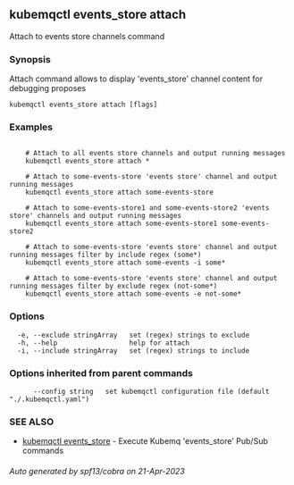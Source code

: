 ## kubemqctl events_store attach

Attach to events store channels command

### Synopsis

Attach command allows to display 'events_store' channel content for debugging proposes

```
kubemqctl events_store attach [flags]
```

### Examples

```

	# Attach to all events store channels and output running messages
	kubemqctl events_store attach *
	
	# Attach to some-events-store 'events store' channel and output running messages
	kubemqctl events_store attach some-events-store

	# Attach to some-events-store1 and some-events-store2 'events store' channels and output running messages
	kubemqctl events_store attach some-events-store1 some-events-store2 

	# Attach to some-events-store 'events store' channel and output running messages filter by include regex (some*)
	kubemqctl events_store attach some-events -i some*

	# Attach to some-events-store 'events store' channel and output running messages filter by exclude regex (not-some*)
	kubemqctl events_store attach some-events -e not-some*

```

### Options

```
  -e, --exclude stringArray   set (regex) strings to exclude
  -h, --help                  help for attach
  -i, --include stringArray   set (regex) strings to include
```

### Options inherited from parent commands

```
      --config string   set kubemqctl configuration file (default "./.kubemqctl.yaml")
```

### SEE ALSO

* [kubemqctl events_store](kubemqctl_events_store.md)	 - Execute Kubemq 'events_store' Pub/Sub commands

###### Auto generated by spf13/cobra on 21-Apr-2023
